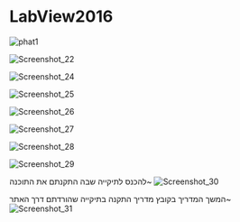 # LabView2016

![phat1](https://user-images.githubusercontent.com/72851391/95957472-6e6b8700-0e08-11eb-9242-c6a1601c35dc.png)

![Screenshot_22](https://user-images.githubusercontent.com/72851391/95957757-c99d7980-0e08-11eb-8d7a-6e0909fee68d.png)


![Screenshot_24](https://user-images.githubusercontent.com/72851391/95958033-357fe200-0e09-11eb-8447-434bdb61646e.png)


![Screenshot_25](https://user-images.githubusercontent.com/72851391/95958882-6e6c8680-0e0a-11eb-921a-63b10e558358.png)


![Screenshot_26](https://user-images.githubusercontent.com/72851391/95958951-86440a80-0e0a-11eb-8bb0-52485ffa83d4.png)


![Screenshot_27](https://user-images.githubusercontent.com/72851391/95959093-b68ba900-0e0a-11eb-9ec1-d59a1495110f.png)


![Screenshot_28](https://user-images.githubusercontent.com/72851391/95959188-d0c58700-0e0a-11eb-8c23-4e5838189ad3.png)


![Screenshot_29](https://user-images.githubusercontent.com/72851391/95959272-e89d0b00-0e0a-11eb-9526-d521ed5e8b5d.png)


להכנס לתיקייה שבה התקנתם את התוכנה~
![Screenshot_30](https://user-images.githubusercontent.com/72851391/95959380-08ccca00-0e0b-11eb-83b1-44dbc6425f94.png)

המשך המדריך בקובץ מדריך התקנה בתיקייה שהורדתם דרך האתר~
![Screenshot_31](https://user-images.githubusercontent.com/72851391/95959622-63febc80-0e0b-11eb-9c78-56571670b678.png)


